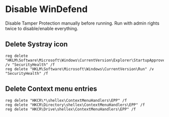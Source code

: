 # Disable WinDefend

Disable Tamper Protection manually before running.
Run with admin rights twice to disable/enable everything.

## Delete Systray icon

```indented
reg delete "HKLM\Software\Microsoft\Windows\CurrentVersion\Explorer\StartupApproved\Run" /v "SecurityHealth" /f
reg delete "HKLM\Software\Microsoft\Windows\CurrentVersion\Run" /v "SecurityHealth" /f
```

## Delete Context menu entries

```indented
reg delete "HKCR\*\shellex\ContextMenuHandlers\EPP" /f
reg delete "HKCR\Directory\shellex\ContextMenuHandlers\EPP" /f
reg delete "HKCR\Drive\shellex\ContextMenuHandlers\EPP" /f
```
